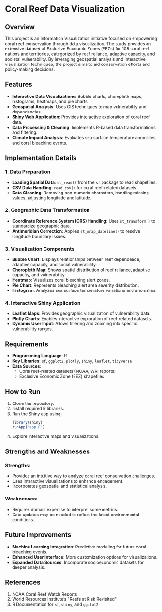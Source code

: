 # Coral Reef Data Visualization

## Overview
This project is an Information Visualization initiative focused on empowering coral reef conservation through data visualization. The study provides an extensive dataset of Exclusive Economic Zones (EEZs) for 108 coral reef nations and territories, categorized by reef reliance, adaptive capacity, and societal vulnerability. By leveraging geospatial analysis and interactive visualization techniques, the project aims to aid conservation efforts and policy-making decisions.

## Features
- **Interactive Data Visualizations**: Bubble charts, choropleth maps, histograms, heatmaps, and pie charts.
- **Geospatial Analysis**: Uses GIS techniques to map vulnerability and dependencies.
- **Shiny Web Application**: Provides interactive exploration of coral reef data.
- **Data Processing & Cleaning**: Implements R-based data transformations and filtering.
- **Climate Impact Analysis**: Evaluates sea surface temperature anomalies and coral bleaching events.

## Implementation Details
### 1. Data Preparation
- **Loading Spatial Data**: `st_read()` from the `sf` package to read shapefiles.
- **CSV Data Handling**: `read_csv()` for coral reef-related datasets.
- **Data Cleaning**: Removing non-numeric characters, handling missing values, adjusting longitude and latitude.

### 2. Geographic Data Transformation
- **Coordinate Reference System (CRS) Handling**: Uses `st_transform()` to standardize geographic data.
- **Antimeridian Correction**: Applies `st_wrap_dateline()` to resolve longitude boundary issues.

### 3. Visualization Components
- **Bubble Chart**: Displays relationships between reef dependence, adaptive capacity, and social vulnerability.
- **Choropleth Map**: Shows spatial distribution of reef reliance, adaptive capacity, and vulnerability.
- **Heatmap**: Visualizes coral bleaching alert zones.
- **Pie Chart**: Represents bleaching alert area severity distribution.
- **Histogram**: Analyzes sea surface temperature variations and anomalies.

### 4. Interactive Shiny Application
- **Leaflet Maps**: Provides geographic visualization of vulnerability data.
- **Plotly Charts**: Enables interactive exploration of reef-related datasets.
- **Dynamic User Input**: Allows filtering and zooming into specific vulnerability ranges.

## Requirements
- **Programming Language**: R
- **Key Libraries**: `sf`, `ggplot2`, `plotly`, `shiny`, `leaflet`, `tidyverse`
- **Data Sources**:
  - Coral reef-related datasets (NOAA, WRI reports)
  - Exclusive Economic Zone (EEZ) shapefiles

## How to Run
1. Clone the repository.
2. Install required R libraries.
3. Run the Shiny app using:
   ```r
   library(shiny)
   runApp("app.R")
   ```
4. Explore interactive maps and visualizations.

## Strengths and Weaknesses
### Strengths:
- Provides an intuitive way to analyze coral reef conservation challenges.
- Uses interactive visualizations to enhance engagement.
- Incorporates geospatial and statistical analysis.

### Weaknesses:
- Requires domain expertise to interpret some metrics.
- Data updates may be needed to reflect the latest environmental conditions.

## Future Improvements
- **Machine Learning Integration**: Predictive modeling for future coral bleaching events.
- **Enhanced User Interface**: More customization options for visualizations.
- **Expanded Data Sources**: Incorporate socioeconomic datasets for deeper analysis.

## References
1. NOAA Coral Reef Watch Reports
2. World Resources Institute’s "Reefs at Risk Revisited"
3. R Documentation for `sf`, `shiny`, and `ggplot2`
